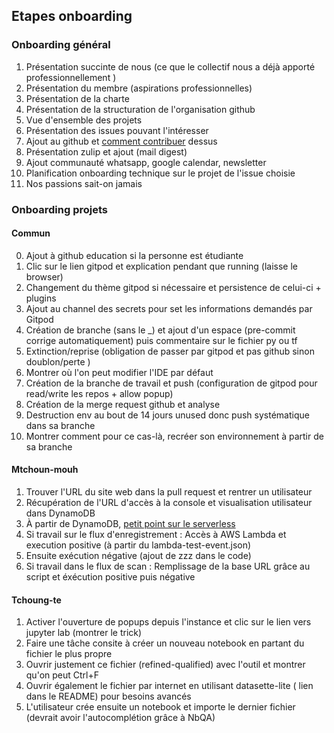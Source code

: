 
## Etapes onboarding

### Onboarding général

1. Présentation succinte de nous (ce que le collectif nous a déjà apporté professionnellement )
2. Présentation du membre (aspirations professionnelles)
3. Présentation de la charte
4. Présentation de la structuration de l'organisation github
5. Vue d'ensemble des projets
6. Présentation des issues pouvant l'intéresser
7. Ajout au github et [comment contribuer](https://github.com/firstcontributions/first-contributions) dessus
8. Présentation zulip et ajout (mail digest)
9. Ajout communauté whatsapp, google calendar, newsletter
10. Planification onboarding technique sur le projet de l'issue choisie
11. Nos passions sait-on jamais


### Onboarding projets

#### Commun

0. Ajout à github education si la personne est étudiante
1. Clic sur le lien gitpod et explication pendant que running (laisse le browser)
2. Changement du thème gitpod si nécessaire et persistence de celui-ci + plugins
3. Ajout au channel des secrets pour set les informations demandés par Gitpod
4. Création de branche (sans le _) et ajout d'un espace (pre-commit corrige automatiquement) puis commentaire sur le fichier py ou tf
5. Extinction/reprise (obligation de passer par gitpod et pas github sinon doublon/perte )
6. Montrer où l'on peut modifier l'IDE par défaut
7. Création de la branche de travail et push (configuration de gitpod pour read/write les repos + allow popup)
8. Création de la merge request github et analyse
9. Destruction env au bout de 14 jours unused donc push systématique dans sa branche
10. Montrer comment pour ce cas-là, recréer son environnement à partir de sa branche


#### Mtchoun-mouh

1. Trouver l'URL du site web dans la pull request et rentrer un utilisateur
2. Récupération de l'URL d'accès à la console et visualisation utilisateur dans DynamoDB
3. À partir de DynamoDB, [petit point sur le serverless](https://www.youtube.com/watch?v=HaehHcLVCTo)
4. Si travail sur le flux d'enregistrement : Accès à AWS Lambda et execution positive (à partir du lambda-test-event.json)
5. Ensuite exécution négative (ajout de zzz dans le code)
6. Si travail dans le flux de scan : Remplissage de la base URL grâce au script et éxécution positive puis négative


#### Tchoung-te

1. Activer l'ouverture de popups depuis l'instance et clic sur le lien vers jupyter lab (montrer le trick)
2. Faire une tâche consite à créer un nouveau notebook en partant du fichier le plus propre
3. Ouvrir justement ce fichier (refined-qualified) avec l'outil et montrer qu'on peut Ctrl+F
4. Ouvrir également le fichier par internet en utilisant datasette-lite ( lien dans le README) pour besoins avancés
5. L'utilisateur crée ensuite un notebook et importe le dernier fichier (devrait avoir l'autocomplétion grâce à NbQA)

